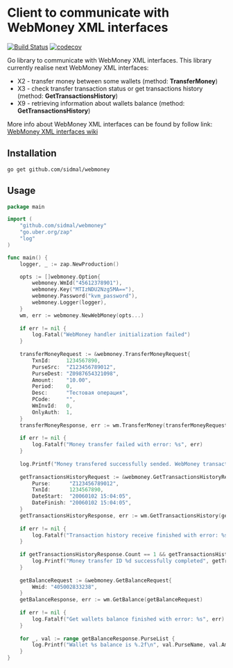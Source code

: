 # Client to communicate with WebMoney XML interfaces 

[![Build Status](https://travis-ci.org/sidmal/webmoney.svg?branch=master)](https://travis-ci.org/github/sidmal/webmoney) 
[![codecov](https://codecov.io/gh/sidmal/webmoney/branch/master/graph/badge.svg)](https://codecov.io/gh/sidmal/webmoney)

Go library to communicate with WebMoney XML interfaces.
This library currently realise next WebMoney XML interfaces:

* X2 - transfer money between some wallets (method: **TransferMoney**)
* X3 - check transfer transaction status or get transactions history (method: **GetTransactionsHistory**)
* X9 - retrieving information about wallets balance (method: **GetTransactionsHistory**)
    
More info about WebMoney XML interfaces can be found by follow link:  [WebMoney XML interfaces wiki](https://wiki.wmtransfer.com/projects/webmoney/wiki/XML-interfaces)

## Installation 

`go get github.com/sidmal/webmoney`

## Usage

```go
package main

import (
    "github.com/sidmal/webmoney"
    "go.uber.org/zap"
    "log"
)

func main() {
    logger, _ := zap.NewProduction()

    opts := []webmoney.Option{
        webmoney.WmId("45612378901"),
        webmoney.Key("MTIzNDU2Nzg5MA=="),
        webmoney.Password("kvm_password"),
        webmoney.Logger(logger),
    }
    wm, err := webmoney.NewWebMoney(opts...)
    
    if err != nil {
        log.Fatal("WebMoney handler initialization failed")
    }
    
    transferMoneyRequest := &webmoney.TransferMoneyRequest{
        TxnId:     1234567890,
        PurseSrc:  "Z123456789012",
        PurseDest: "Z0987654321098",
        Amount:    "10.00",
        Period:    0,
        Desc:      "Тестовая операция",
        PCode:     "",
        WmInvId:   0,
        OnlyAuth:  1,
    }
    transferMoneyResponse, err := wm.TransferMoney(transferMoneyRequest)
    
    if err != nil {
        log.Fatalf("Money transfer failed with error: %s", err)
    }
    
    log.Printf("Money transfered successfully sended. WebMoney transaction ID: %s", transferMoneyResponse.Id)
    
    getTransactionsHistoryRequest := &webmoney.GetTransactionsHistoryRequest{
        Purse:      "Z123456789012",
        TxnId:      1234567890,
        DateStart:  "20060102 15:04:05",
        DateFinish: "20060102 15:04:05",
    }
    getTransactionsHistoryResponse, err := wm.GetTransactionsHistory(getTransactionsHistoryRequest)
    
    if err != nil {
        log.Fatalf("Transaction history receive finished with error: %s", err)
    }
    
    if getTransactionsHistoryResponse.Count == 1 && getTransactionsHistoryResponse.OperationList[0].DateCrt != "" {
        log.Printf("Money transfer ID %d successfully completed", getTransactionsHistoryResponse.OperationList[0].TxnId)
    }
    
    getBalanceRequest := &webmoney.GetBalanceRequest{
        Wmid: "405002833238",
    }
    getBalanceResponse, err := wm.GetBalance(getBalanceRequest)
    
    if err != nil {
        log.Fatalf("Get wallets balance finished with error: %s", err)
    }
    
    for _, val := range getBalanceResponse.PurseList {
        log.Printf("Wallet %s balance is %.2f\n", val.PurseName, val.Amount)
    }
}
```

